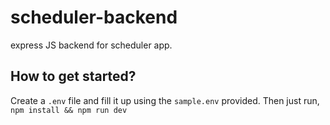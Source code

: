 # scheduler-backend
express JS backend for scheduler app.

## How to get started?
Create a `.env` file and fill it up using the `sample.env` provided. 
Then just run, `npm install && npm run dev`
